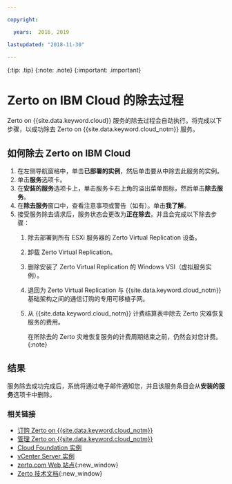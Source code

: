 ```yaml
---

copyright:

  years:  2016, 2019

lastupdated: "2018-11-30"

---
```


{:tip: .tip}
{:note: .note}
{:important: .important}

# Zerto on IBM Cloud 的除去过程

Zerto on {{site.data.keyword.cloud}} 服务的除去过程会自动执行。将完成以下步骤，以成功除去 Zerto on {{site.data.keyword.cloud_notm}} 服务。

## 如何除去 Zerto on IBM Cloud

1. 在左侧导航窗格中，单击**已部署的实例**，然后单击要从中除去此服务的实例。
2. 单击**服务**选项卡。
3. 在**安装的服务**选项卡上，单击服务卡右上角的溢出菜单图标，然后单击**除去服务**。
4. 在**除去服务**窗口中，查看注意事项或警告（如有）。单击**我了解**。
5. 接受服务除去请求后，服务状态会更改为**正在除去**，并且会完成以下除去步骤：   
   1. 除去部署到所有 ESXi 服务器的 Zerto Virtual Replication 设备。
   2. 卸载 Zerto Virtual Replication。
   3. 删除安装了 Zerto Virtual Replication 的 Windows VSI（虚拟服务实例）。
   4. 退回为 Zerto Virtual Replication 与 {{site.data.keyword.cloud_notm}} 基础架构之间的通信订购的专用可移植子网。   
   5. 从 {{site.data.keyword.cloud_notm}} 计费结算表中除去 Zerto 灾难恢复服务的费用。

      在所除去的 Zerto 灾难恢复服务的计费周期结束之前，仍然会对您计费。
      {:note}

## 结果

服务除去成功完成后，系统将通过电子邮件通知您，并且该服务条目会从**安装的服务**选项卡中删除。

### 相关链接

* [订购 Zerto on {{site.data.keyword.cloud_notm}}](zerto_ordering.html)
* [管理 Zerto on {{site.data.keyword.cloud_notm}}](managingzertodr.html)
* [Cloud Foundation 实例](../sddc/sd_cloudfoundationoverview.html)
* [vCenter Server 实例](../vcenter/vc_vcenterserveroverview.html)
* [zerto.com Web 站点](https://www.zerto.com){:new_window}
* [Zerto 技术文档](https://www.zerto.com/myzerto/technical-documentation/){:new_window}
